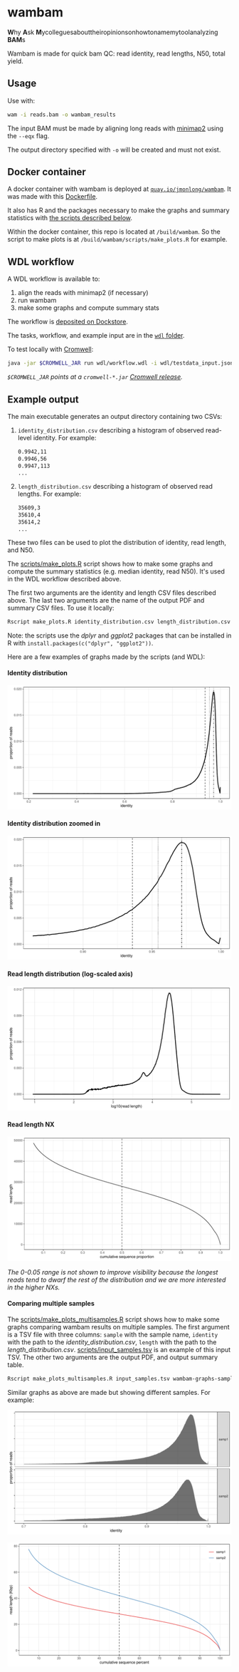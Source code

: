 # wambam

**W**hy **A**sk **M**ycolleguesabouttheiropinionsonhowtonamemytoolanalyzing **BAM**s

Wambam is made for quick bam QC: read identity, read lengths, N50, total yield.

## Usage

Use with:

```sh
wam -i reads.bam -o wambam_results
```

The input BAM must be made by aligning long reads with [minimap2](https://github.com/lh3/minimap2) using the `--eqx` flag.

The output directory specified with `-o` will be created and must not exist. 

## Docker container

A docker container with wambam is deployed at [`quay.io/jmonlong/wambam`](https://quay.io/repository/jmonlong/wambam).
It was made with this [Dockerfile](Dockerfile).

It also has R and the packages necessary to make the graphs and summary statistics with [the scripts described below](#graphs-and-summary-statistics).

Within the docker container, this repo is located at `/build/wambam`. 
So the script to make plots is at `/build/wambam/scripts/make_plots.R` for example.

## WDL workflow

A WDL workflow is available to:

1. align the reads with minimap2 (if necessary)
2. run wambam
3. make some graphs and compute summary stats

The workflow is [deposited on Dockstore](https://dockstore.org/workflows/github.com/nanoporegenomics/wambam/wambam:main?tab=info).

The tasks, workflow, and example input are in the [`wdl` folder](wdl).

To test locally with [Cromwell](https://cromwell.readthedocs.io/en/stable/):

```sh
java -jar $CROMWELL_JAR run wdl/workflow.wdl -i wdl/testdata_input.json
```

*`$CROMWELL_JAR` points at a `cromwell-*.jar` [Cromwell release](https://github.com/broadinstitute/cromwell/releases).*

## Example output

The main executable generates an output directory containing two CSVs:

1. `identity_distribution.csv` describing a histogram of observed read-level identity. For example:
    ```
    0.9942,11
    0.9946,56
    0.9947,113
    ...
    ```


2. `length_distribution.csv` describing a histogram of observed read lengths. For example:
    ```
    35609,3
    35610,4
    35614,2
    ...
    ```


These two files can be used to plot the distribution of identity, read length, and N50.

The [scripts/make_plots.R](scripts/make_plots.R) script shows how to make some graphs and compute the summary statistics (e.g. median identity, read N50).
It's used in the WDL workflow described above.

The first two arguments are the identity and length CSV files described above.
The last two arguments are the name of the output PDF and summary CSV files.
To use it locally:

```sh
Rscript make_plots.R identity_distribution.csv length_distribution.csv wambam-graphs.pdf wambam-summary.csv
```

Note: the scripts use the *dplyr* and *ggplot2* packages that can be installed in R with `install.packages(c("dplyr", "ggplot2"))`.

Here are a few examples of graphs made by the scripts (and WDL):

#### Identity distribution

![](scripts/wambam-graphs-identity.png)

#### Identity distribution zoomed in

![](scripts/wambam-graphs-identity-zoom.png)

#### Read length distribution (log-scaled axis)

![](scripts/wambam-graphs-read-length-log10.png)

#### Read length NX

![](scripts/wambam-graphs-nx.png)

*The 0-0.05 range is not shown to improve visibility because the longest reads tend to dwarf the rest of the distribution and we are more interested in the higher NXs.*

#### Comparing multiple samples

The [scripts/make_plots_multisamples.R](scripts/make_plots_multisamples.R) script shows how to make some graphs comparing wambam results on multiple samples.
The first argument is a TSV file with three columns: `sample` with the sample name, `identity` with the path to the *identity_distribution.csv*, `length` with the path to the *length_distribution.csv*. 
[scripts/input_samples.tsv](scripts/input_samples.tsv) is an example of this input TSV. 
The other two arguments are the output PDF, and output summary table.

```sh
Rscript make_plots_multisamples.R input_samples.tsv wambam-graphs-samples.pdf wambam-summary-samples.csv
```

Similar graphs as above are made but showing different samples.
For example:

![](scripts/wambam-graphs-identity-zoom-2samples.png)

![](scripts/wambam-graphs-nx-2samples.png)
